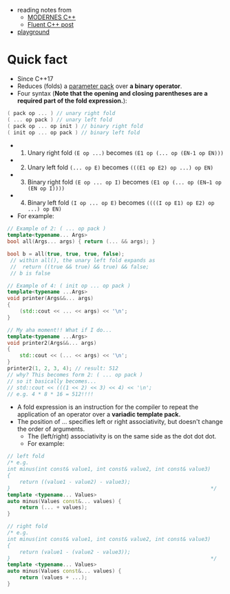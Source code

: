 - reading notes from
  - [MODERNES C++](https://www.modernescpp.com/index.php/from-variadic-templates-to-fold-expressions)
  - [Fluent C++ post](https://www.fluentcpp.com/2021/03/12/cpp-fold-expressions/)
- [playground](fold_expression.h)

# Quick fact
- Since C++17
- Reduces (folds) a [parameter pack](parameter_pack.md) over **a binary operator**.
- Four syntax (**Note that the opening and closing parentheses are a required part of the fold expression.**):
```cpp
( pack op ... )	// unary right fold
( ... op pack )	// unary left fold
( pack op ... op init )	// binary right fold
( init op ... op pack )	// binary left fold
```
  - 1) Unary right fold `(E op ...)` becomes `(E1 op (... op (EN-1 op EN)))`
  - 2) Unary left fold `(... op E)` becomes `(((E1 op E2) op ...) op EN)`
  - 3) Binary right fold `(E op ... op I)` becomes `(E1 op (... op (EN−1 op (EN op I))))`
  - 4) Binary left fold `(I op ... op E)` becomes `((((I op E1) op E2) op ...) op EN)`
- For example:
```cpp
// Example of 2: ( ... op pack )
template<typename... Args>
bool all(Args... args) { return (... && args); }

bool b = all(true, true, true, false);
 // within all(), the unary left fold expands as
 //  return ((true && true) && true) && false;
 // b is false
```
```cpp
// Example of 4: ( init op ... op pack )
template<typename ...Args>
void printer(Args&&... args)
{
    (std::cout << ... << args) << '\n';
}

// My aha moment!! What if I do...
template<typename ...Args>
void printer2(Args&&... args)
{
    std::cout << (... << args) << '\n';
}
printer2(1, 2, 3, 4); // result: 512
// why? This becomes form 2: ( ... op pack )
// so it basically becomes...
// std::cout << (((1 << 2) << 3) << 4) << '\n';
// e.g. 4 * 8 * 16 = 512!!!!
```
- A fold expression is an instruction for the compiler to repeat the application of an operator over a **variadic template pack.**
- The position of ... specifies left or right associativity, but doesn't change the order of arguments.
  - The (left/right) associativity is on the same side as the dot dot dot.
  - For example:
```cpp
// left fold
/* e.g.
int minus(int const& value1, int const& value2, int const& value3)
{
    return ((value1 - value2) - value3);
}                                                                 */
template <typename... Values>
auto minus(Values const&... values) {
    return (... + values);
}

// right fold
/* e.g.
int minus(int const& value1, int const& value2, int const& value3)
{
    return (value1 - (value2 - value3));
}                                                                 */
template <typename... Values>
auto minus(Values const&... values) {
    return (values + ...);
}
```
